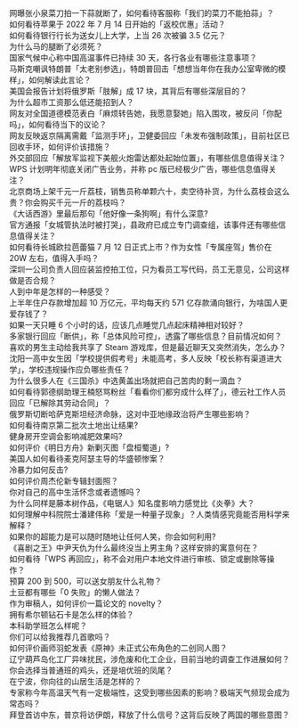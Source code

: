 网曝张小泉菜刀拍一下蒜就断了，如何看待客服称「我们的菜刀不能拍蒜」？  
如何看待苹果于 2022 年 7 月 14 日开始的「返校优惠」活动？  
如何看待银行行长为送女儿上大学，上当 26 次被骗 3.5 亿元？  
为什么马的腿断了必须死？  
国家气候中心称中国高温事件已持续 30 天，各行各业有哪些注意事项？  
马斯克嘲讽特朗普「太老别参选」，特朗普回击「想想当年你在我办公室卑微的模样」，如何解读此言论？  
美国会报告计划将俄罗斯「肢解」成 17 块，其背后有哪些深层目的？  
为什么超市工资那么低还能招到人？  
网友对全国道德模范表白「麻烦转告她，我愿意娶她」陷入围攻，被反问「你配吗」，如何看待当下的议论？  
网友反映返京隔离需戴「监测手环」，卫健委回应「未发布强制政策」，目前社区已回收手环，如何评价该措施？  
外交部回应「解放军监视下美舰火炮雷达都处起始位置」，有哪些信息值得关注？  
WPS 计划明年彻底关闭广告业务，并称 pc 版已经极少广告，哪些信息值得关注？  
北京商场上架千元一斤荔枝，销售员称单颗六十，卖空待补货，为什么荔枝会这么贵？你会购买千元一斤的荔枝吗？  
《大话西游》里最后那句「他好像一条狗啊」有什么深意?  
官方通报「女城管执法时被打哭」，县政府已成立专门调查组，该事件还有哪些信息值得关注？  
如何看待长城欧拉芭蕾猫 7 月 12 日正式上市？作为女性「专属座驾」售价在 20W 左右，值得入手吗？  
深圳一公司负责人回应装监控拍工位，只为看员工写代码，员工无意见，公司这样做是否合规？  
人到中年是怎样的一种感受？  
上半年住户存款增加超 10 万亿元，平均每天约 571 亿存款涌向银行，为啥国人更爱存钱了？  
如果一天只睡 6 个小时的话，应该几点睡觉几点起床精神相对较好？  
多家银行回应「断供」，称「总体风险可控」，透露了哪些信息？目前情况如何？  
喜欢的男生主动给我共享了 Steam 游戏库，但是最近聊天又突然消失，怎么办？  
沈阳一高中女生因「学校提供假考号」未能高考，多人反映「校长称有渠道进大学」，学校违规操作应负哪些责任？  
为什么很多人在《三国杀》中选黄盖出场就把自己苦肉的剩一滴血？  
如何看待郭德纲助理王楠怒骂粉丝「看看你们都穷成什么样了」，德云社工作人员回应「已解除其劳动合同」？  
俄罗斯切断哈萨克斯坦经济命脉，这对中亚地缘政治将产生哪些影响？  
如何看待南京第二批次土地出让结果?  
健身房开空调会影响减肥效果吗?  
如何评价《明日方舟》新剿灭图「盘桓蜀道」?  
美国人如何看待麦克阿瑟主导的华盛顿惨案？  
冷暴力如何反击?  
如何评价周杰伦新专辑封面照？  
你对自己的高中生活怀念或者遗憾吗？  
为什么同样是藤本树作品，《电锯人》知名度影响力感觉比《炎拳》大？  
如何理解中科院院士潘建伟称「爱是一种量子现象」？人类情感究竟能否用科学来解释？  
如果你的超能力是可以随时随地让任何人笑，你会如何利用?  
《喜剧之王》中尹天仇为什么最终没当上男主角？这样安排的寓意何在？  
如何看待「WPS 再回应」，称不会对用户本地文件进行审核、锁定或删除等操作？  
预算 200 到 500，可以送女朋友什么礼物？  
土豆都有哪些「0 失败」的懒人做法？  
作为审稿人，如何评价一篇论文的 novelty？  
拥有希尔顿钻石卡是怎么样的体验？  
本科助学班怎么样呢？  
你们可以给我推荐几首歌吗？  
如何评价画师羽蛇发表《原神》未正式公布角色的二创同人图？  
辽宁葫芦岛化工厂异味扰民，涉危废和化工企业，目前当地的调查工作进展如何？  
你会选择当普通班的鸡头，还是培优班的凤尾？  
在宁波，你向往的山居生活是怎样的？  
专家称今年高温天气有一定极端性，这受到哪些因素的影响？极端天气频现会成为常态吗？  
拜登首访中东，普京将访伊朗，释放了什么信号？这背后反映了两国的哪些意图？  
